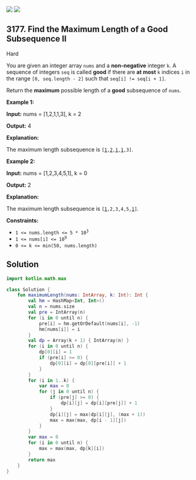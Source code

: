 [![](https://img.shields.io/github/stars/javadev/LeetCode-in-Kotlin?label=Stars&style=flat-square)](https://github.com/javadev/LeetCode-in-Kotlin)
[![](https://img.shields.io/github/forks/javadev/LeetCode-in-Kotlin?label=Fork%20me%20on%20GitHub%20&style=flat-square)](https://github.com/javadev/LeetCode-in-Kotlin/fork)

## 3177\. Find the Maximum Length of a Good Subsequence II

Hard

You are given an integer array `nums` and a **non-negative** integer `k`. A sequence of integers `seq` is called **good** if there are **at most** `k` indices `i` in the range `[0, seq.length - 2]` such that `seq[i] != seq[i + 1]`.

Return the **maximum** possible length of a **good** subsequence of `nums`.

**Example 1:**

**Input:** nums = [1,2,1,1,3], k = 2

**Output:** 4

**Explanation:**

The maximum length subsequence is <code>[<ins>1</ins>,<ins>2</ins>,<ins>1</ins>,<ins>1</ins>,3]</code>.

**Example 2:**

**Input:** nums = [1,2,3,4,5,1], k = 0

**Output:** 2

**Explanation:**

The maximum length subsequence is <code>[<ins>1</ins>,2,3,4,5,<ins>1</ins>]</code>.

**Constraints:**

*   <code>1 <= nums.length <= 5 * 10<sup>3</sup></code>
*   <code>1 <= nums[i] <= 10<sup>9</sup></code>
*   `0 <= k <= min(50, nums.length)`

## Solution

```kotlin
import kotlin.math.max

class Solution {
    fun maximumLength(nums: IntArray, k: Int): Int {
        val hm = HashMap<Int, Int>()
        val n = nums.size
        val pre = IntArray(n)
        for (i in 0 until n) {
            pre[i] = hm.getOrDefault(nums[i], -1)
            hm[nums[i]] = i
        }
        val dp = Array(k + 1) { IntArray(n) }
        for (i in 0 until n) {
            dp[0][i] = 1
            if (pre[i] >= 0) {
                dp[0][i] = dp[0][pre[i]] + 1
            }
        }
        for (i in 1..k) {
            var max = 0
            for (j in 0 until n) {
                if (pre[j] >= 0) {
                    dp[i][j] = dp[i][pre[j]] + 1
                }
                dp[i][j] = max(dp[i][j], (max + 1))
                max = max(max, dp[i - 1][j])
            }
        }
        var max = 0
        for (i in 0 until n) {
            max = max(max, dp[k][i])
        }
        return max
    }
}
```